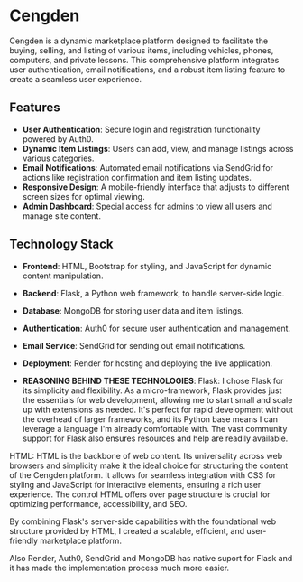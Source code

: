 # Cengden

Cengden is a dynamic marketplace platform designed to facilitate the buying, selling, and listing of various items, including vehicles, phones, computers, and private lessons. This comprehensive platform integrates user authentication, email notifications, and a robust item listing feature to create a seamless user experience.


## Features

- **User Authentication**: Secure login and registration functionality powered by Auth0.
- **Dynamic Item Listings**: Users can add, view, and manage listings across various categories.
- **Email Notifications**: Automated email notifications via SendGrid for actions like registration confirmation and item listing updates.
- **Responsive Design**: A mobile-friendly interface that adjusts to different screen sizes for optimal viewing.
- **Admin Dashboard**: Special access for admins to view all users and manage site content.


## Technology Stack

- **Frontend**: HTML, Bootstrap for styling, and JavaScript for dynamic content manipulation.
- **Backend**: Flask, a Python web framework, to handle server-side logic.
- **Database**: MongoDB for storing user data and item listings.
- **Authentication**: Auth0 for secure user authentication and management.
- **Email Service**: SendGrid for sending out email notifications.
- **Deployment**: Render for hosting and deploying the live application.

- **REASONING BEHIND THESE TECHNOLOGIES**:
Flask: I chose Flask for its simplicity and flexibility. As a micro-framework, Flask provides just the essentials for web development, allowing me to start small and scale up with extensions as needed. It's perfect for rapid development without the overhead of larger frameworks, and its Python base means I can leverage a language I'm already comfortable with. The vast community support for Flask also ensures resources and help are readily available.

HTML: HTML is the backbone of web content. Its universality across web browsers and simplicity make it the ideal choice for structuring the content of the Cengden platform. It allows for seamless integration with CSS for styling and JavaScript for interactive elements, ensuring a rich user experience. The control HTML offers over page structure is crucial for optimizing performance, accessibility, and SEO.

By combining Flask's server-side capabilities with the foundational web structure provided by HTML, I created a scalable, efficient, and user-friendly marketplace platform.

Also Render, Auth0, SendGrid and MongoDB has native suport for Flask and it has made the implementation process much more easier.







